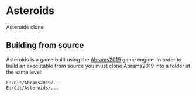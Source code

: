# Asteroids
Asteroids clone


## Building from source

Asteroids is a game built using the [Abrams2019](https://github.com/cugone/Abrams2019.git) game engine. In order to build an executable from source you must clone Abrams2019 into a folder at the same level:

```
E:/Git/Abrams2019/...
E:/Git/Asteroids/...
```

